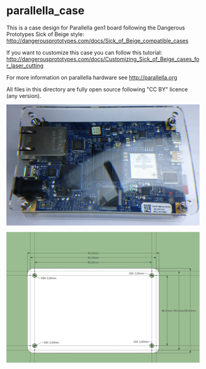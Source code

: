 parallella_case
===============

This is a case design for Parallella gen1 board following the Dangerous Prototypes Sick of Beige style: http://dangerousprototypes.com/docs/Sick_of_Beige_compatible_cases

If you want to customize this case you can follow this tutorial:
http://dangerousprototypes.com/docs/Customizing_Sick_of_Beige_cases_for_laser_cutting

For more information on parallella hardware see http://parallella.org

All files in this directory are fully open source following "CC BY" licence (any version).

![Parallella and SOB case](Parallella_and_SOB_case.jpg)

![Parallella SOB case dimension](parallella_gen1_SOB_case_dimensions.jpg)
